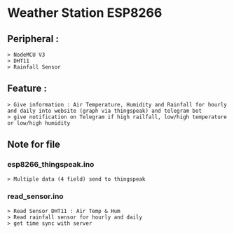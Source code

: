 # Weather Station ESP8266
## Peripheral :
```
> NodeMCU V3
> DHT11
> Rainfall Sensor
```
## Feature :
```
> Give information : Air Temperature, Humidity and Rainfall for hourly and daily into website (graph via thingspeak) and telegram bot
> give notification on Telegram if high railfall, low/high temperature or low/high humidity
```
## Note for file
### esp8266_thingspeak.ino
```
> Multiple data (4 field) send to thingspeak
```
### read_sensor.ino
```
> Read Sensor DHT11 : Air Temp & Hum
> Read rainfall sensor for hourly and daily
> get time sync with server
```
